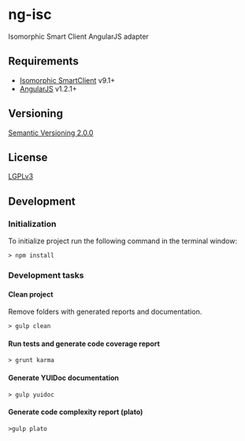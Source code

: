 # ng-isc

Isomorphic Smart Client AngularJS adapter

## Requirements

- [Isomorphic SmartClient](http://www.smartclient.com/product/smartclient.jsp) v9.1+
- [AngularJS](http://www.angularjs.org) v1.2.1+

## Versioning

[Semantic Versioning 2.0.0](http://semver.org)

## License

[LGPLv3](https://www.gnu.org/licenses/lgpl-3.0.txt)

## Development

### Initialization
To initialize project run the following command in the terminal window:

    > npm install

### Development tasks

#### Clean project

Remove folders with generated reports and documentation.

    > gulp clean

#### Run tests and generate code coverage report
    > grunt karma

#### Generate YUIDoc documentation
    > gulp yuidoc

#### Generate code complexity report (plato)
    >gulp plato
